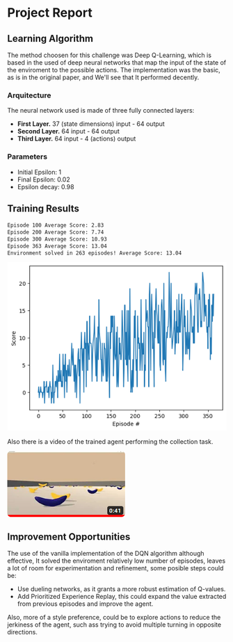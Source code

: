 # Project Report

## Learning Algorithm
The method choosen for this challenge was Deep Q-Learning, which is based in the used of deep neural networks that map the input of the state of the enviroment to the possible actions. The implementation was the basic, as is in the original paper, and We'll see that It performed decently.
### Arquitecture
The neural network used is made of three fully connected layers:
 * **First Layer.** 37 (state dimensions) input - 64 output
 * **Second Layer.** 64 input - 64 output
 * **Third Layer.** 64 input - 4 (actions) output

### Parameters

- Initial Epsilon: 1
- Final Epsilon: 0.02
- Epsilon decay: 0.98

## Training Results

```
Episode 100	Average Score: 2.83
Episode 200	Average Score: 7.74
Episode 300	Average Score: 10.93
Episode 363	Average Score: 13.04
Environment solved in 263 episodes!	Average Score: 13.04
```
![results graph](https://github.com/lccrurod/navigation_drlnd/blob/main/results.png)

Also there is a video of the trained agent performing the collection task.

[<img src="https://github.com/lccrurod/navigation_drlnd/blob/main/thumbnail_trained_agent.png" width="272" height="151">](https://www.youtube.com/watch?v=KxZVNbaCfk8)

## Improvement Opportunities

The use of the vanilla implementation of the DQN algorithm although effective, It solved the enviroment relatively low number of episodes, leaves a lot of room for experimentation and refinement, some posible steps could be:
- Use dueling networks, as it grants a more robust estimation of Q-values.
- Add Prioritized Experience Replay, this could expand the value extracted from previous episodes and improve the agent.

Also, more of a style preference, could be to explore actions to reduce the jerkiness of the agent, such ass trying to avoid multiple turning in opposite directions.
